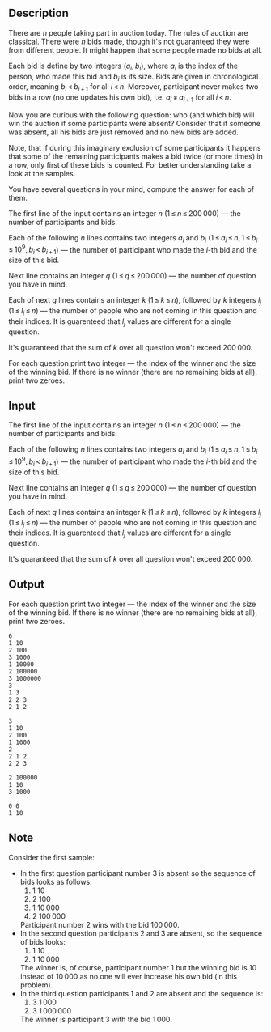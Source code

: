 ## Description

<div><p>There are <span class="tex-span"><i>n</i></span> people taking part in auction today. The rules of auction are classical. There were <span class="tex-span"><i>n</i></span> bids made, though it's not guaranteed they were from different people. It might happen that some people made no bids at all.</p><p>Each bid is define by two integers <span class="tex-span">(<i>a</i><sub class="lower-index"><i>i</i></sub>, <i>b</i><sub class="lower-index"><i>i</i></sub>)</span>, where <span class="tex-span"><i>a</i><sub class="lower-index"><i>i</i></sub></span> is the index of the person, who made this bid and <span class="tex-span"><i>b</i><sub class="lower-index"><i>i</i></sub></span> is its size. Bids are given in chronological order, meaning <span class="tex-span"><i>b</i><sub class="lower-index"><i>i</i></sub> &lt; <i>b</i><sub class="lower-index"><i>i</i> + 1</sub></span> for all <span class="tex-span"><i>i</i> &lt; <i>n</i></span>. Moreover, participant never makes two bids in a row (no one updates his own bid), i.e. <span class="tex-span"><i>a</i><sub class="lower-index"><i>i</i></sub> ≠ <i>a</i><sub class="lower-index"><i>i</i> + 1</sub></span> for all <span class="tex-span"><i>i</i> &lt; <i>n</i></span>.</p><p>Now you are curious with the following question: who (and which bid) will win the auction if some participants were absent? Consider that if someone was absent, all his bids are just removed and no new bids are added.</p><p>Note, that if during this imaginary exclusion of some participants it happens that some of the remaining participants makes a bid twice (or more times) in a row, only first of these bids is counted. For better understanding take a look at the samples.</p><p>You have several questions in your mind, compute the answer for each of them.</p></div><div class="input-specification"><p>The first line of the input contains an integer <span class="tex-span"><i>n</i></span> (<span class="tex-span">1 ≤ <i>n</i> ≤ 200 000</span>)&nbsp;— the number of participants and bids.</p><p>Each of the following <span class="tex-span"><i>n</i></span> lines contains two integers <span class="tex-span"><i>a</i><sub class="lower-index"><i>i</i></sub></span> and <span class="tex-span"><i>b</i><sub class="lower-index"><i>i</i></sub></span> (<span class="tex-span">1 ≤ <i>a</i><sub class="lower-index"><i>i</i></sub> ≤ <i>n</i>, 1 ≤ <i>b</i><sub class="lower-index"><i>i</i></sub> ≤ 10<sup class="upper-index">9</sup>, <i>b</i><sub class="lower-index"><i>i</i></sub> &lt; <i>b</i><sub class="lower-index"><i>i</i> + 1</sub></span>)&nbsp;— the number of participant who made the <span class="tex-span"><i>i</i></span>-th bid and the size of this bid.</p><p>Next line contains an integer <span class="tex-span"><i>q</i></span> (<span class="tex-span">1 ≤ <i>q</i> ≤ 200 000</span>)&nbsp;— the number of question you have in mind.</p><p>Each of next <span class="tex-span"><i>q</i></span> lines contains an integer <span class="tex-span"><i>k</i></span> (<span class="tex-span">1 ≤ <i>k</i> ≤ <i>n</i></span>), followed by <span class="tex-span"><i>k</i></span> integers <span class="tex-span"><i>l</i><sub class="lower-index"><i>j</i></sub></span> (<span class="tex-span">1 ≤ <i>l</i><sub class="lower-index"><i>j</i></sub> ≤ <i>n</i></span>)&nbsp;— the number of people who are not coming in this question and their indices. It is guarenteed that <span class="tex-span"><i>l</i><sub class="lower-index"><i>j</i></sub></span> values are different for a single question.</p><p>It's guaranteed that the sum of <span class="tex-span"><i>k</i></span> over all question won't exceed <span class="tex-span">200 000</span>.</p></div><div class="output-specification"><p>For each question print two integer&nbsp;— the index of the winner and the size of the winning bid. If there is no winner (there are no remaining bids at all), print two zeroes.</p></div>

## Input

<p>The first line of the input contains an integer <span class="tex-span"><i>n</i></span> (<span class="tex-span">1 ≤ <i>n</i> ≤ 200 000</span>)&nbsp;— the number of participants and bids.</p><p>Each of the following <span class="tex-span"><i>n</i></span> lines contains two integers <span class="tex-span"><i>a</i><sub class="lower-index"><i>i</i></sub></span> and <span class="tex-span"><i>b</i><sub class="lower-index"><i>i</i></sub></span> (<span class="tex-span">1 ≤ <i>a</i><sub class="lower-index"><i>i</i></sub> ≤ <i>n</i>, 1 ≤ <i>b</i><sub class="lower-index"><i>i</i></sub> ≤ 10<sup class="upper-index">9</sup>, <i>b</i><sub class="lower-index"><i>i</i></sub> &lt; <i>b</i><sub class="lower-index"><i>i</i> + 1</sub></span>)&nbsp;— the number of participant who made the <span class="tex-span"><i>i</i></span>-th bid and the size of this bid.</p><p>Next line contains an integer <span class="tex-span"><i>q</i></span> (<span class="tex-span">1 ≤ <i>q</i> ≤ 200 000</span>)&nbsp;— the number of question you have in mind.</p><p>Each of next <span class="tex-span"><i>q</i></span> lines contains an integer <span class="tex-span"><i>k</i></span> (<span class="tex-span">1 ≤ <i>k</i> ≤ <i>n</i></span>), followed by <span class="tex-span"><i>k</i></span> integers <span class="tex-span"><i>l</i><sub class="lower-index"><i>j</i></sub></span> (<span class="tex-span">1 ≤ <i>l</i><sub class="lower-index"><i>j</i></sub> ≤ <i>n</i></span>)&nbsp;— the number of people who are not coming in this question and their indices. It is guarenteed that <span class="tex-span"><i>l</i><sub class="lower-index"><i>j</i></sub></span> values are different for a single question.</p><p>It's guaranteed that the sum of <span class="tex-span"><i>k</i></span> over all question won't exceed <span class="tex-span">200 000</span>.</p>

## Output

<p>For each question print two integer&nbsp;— the index of the winner and the size of the winning bid. If there is no winner (there are no remaining bids at all), print two zeroes.</p>





```input1
6
1 10
2 100
3 1000
1 10000
2 100000
3 1000000
3
1 3
2 2 3
2 1 2

```




```input2
3
1 10
2 100
1 1000
2
2 1 2
2 2 3

```




```output1
2 100000
1 10
3 1000

```




```output2
0 0
1 10

```



## Note

<p>Consider the first sample: </p><ul> <li> In the first question participant number <span class="tex-span">3</span> is absent so the sequence of bids looks as follows: <ol> <li> <span class="tex-span">1</span> <span class="tex-span">10</span> </li><li> <span class="tex-span">2</span> <span class="tex-span">100</span> </li><li> <span class="tex-span">1</span> <span class="tex-span">10 000</span> </li><li> <span class="tex-span">2</span> <span class="tex-span">100 000</span> </li></ol> Participant number <span class="tex-span">2</span> wins with the bid <span class="tex-span">100 000</span>.</li><li> In the second question participants <span class="tex-span">2</span> and <span class="tex-span">3</span> are absent, so the sequence of bids looks: <ol> <li> <span class="tex-span">1</span> <span class="tex-span">10</span> </li><li> <span class="tex-span">1</span> <span class="tex-span">10 000</span> </li></ol> The winner is, of course, participant number <span class="tex-span">1</span> but the winning bid is <span class="tex-span">10</span> instead of <span class="tex-span">10 000</span> as no one will ever increase his own bid (in this problem). </li><li> In the third question participants <span class="tex-span">1</span> and <span class="tex-span">2</span> are absent and the sequence is: <ol> <li> <span class="tex-span">3</span> <span class="tex-span">1 000</span> </li><li> <span class="tex-span">3</span> <span class="tex-span">1 000 000</span> </li></ol> The winner is participant <span class="tex-span">3</span> with the bid <span class="tex-span">1 000</span>. </li></ul>
